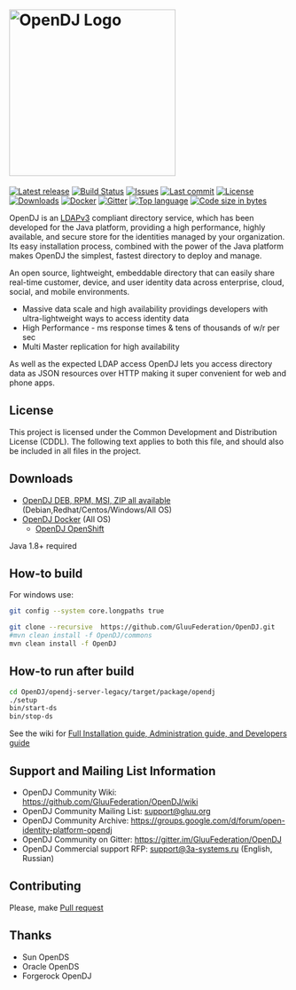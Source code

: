 # <img alt="OpenDJ Logo" src="https://github.com/GluuFederation/OpenDJ/raw/master/logo.png" width="300"/>
[![Latest release](https://img.shields.io/github/release/GluuFederation/OpenDJ.svg)](https://github.com/GluuFederation/OpenDJ/releases)
[![Build Status](https://travis-ci.com/GluuFederation/OpenDJ.svg)](https://travis-ci.org/GluuFederation/OpenDJ)
[![Issues](https://img.shields.io/github/issues/GluuFederation/OpenDJ.svg)](https://github.com/GluuFederation/OpenDJ/issues)
[![Last commit](https://img.shields.io/github/last-commit/GluuFederation/OpenDJ.svg)](https://github.com/GluuFederation/OpenDJ/commits/master)
[![License](https://img.shields.io/badge/license-CDDL-blue.svg)](https://github.com/GluuFederation/OpenDJ/blob/master/LICENSE.md)
[![Downloads](https://img.shields.io/github/downloads/GluuFederation/OpenDJ/total.svg)](https://github.com/GluuFederation/OpenDJ/releases)
[![Docker](https://shields.beevelop.com/docker/pulls/gluufederation/opendj.svg)](https://hub.docker.com/r/gluufederation/opendj)
[![Gitter](https://img.shields.io/gitter/room/nwjs/nw.js.svg)](https://gitter.im/GluuFederation/OpenDJ)
[![Top language](https://img.shields.io/github/languages/top/GluuFederation/OpenDJ.svg)](https://github.com/GluuFederation/OpenDJ)
[![Code size in bytes](https://img.shields.io/github/languages/code-size/GluuFederation/OpenDJ.svg)](https://github.com/GluuFederation/OpenDJ)

OpenDJ is an [LDAPv3](http://tools.ietf.org/html/rfc4510) compliant directory service, which has been developed 
for the Java platform, providing a high performance, highly available, and secure store for the identities managed 
by your organization. Its easy installation process, combined with the power of the Java platform makes OpenDJ
the simplest, fastest directory to deploy and manage.

An open source, lightweight, embeddable directory that can easily share real-time customer, device, and user identity data across enterprise, cloud, social, and mobile environments.
* Massive data scale and high availability providings developers with ultra-lightweight ways to access identity data
* High Performance - ms response times & tens of thousands of w/r per sec
* Multi Master replication for high availability

As well as the expected LDAP access OpenDJ lets you access directory data as JSON resources over HTTP making it super convenient for web and phone apps.

## License
This project is licensed under the Common Development and Distribution License (CDDL). The following text applies to 
both this file, and should also be included in all files in the project.

## Downloads 
* [OpenDJ DEB, RPM, MSI, ZIP all available](https://github.com/GluuFederation/OpenDJ/releases/latest) (Debian,Redhat/Centos/Windows/All OS)
* [OpenDJ Docker](https://hub.docker.com/r/gluufederation/opendj/) (All OS) 
  * [OpenDJ OpenShift](https://github.com/GluuFederation/OpenDJ/tree/master/opendj-packages/opendj-openshift-template)

Java 1.8+ required

## How-to build
For windows use:
```bash
git config --system core.longpaths true
```

```bash
git clone --recursive  https://github.com/GluuFederation/OpenDJ.git
#mvn clean install -f OpenDJ/commons
mvn clean install -f OpenDJ
```

## How-to run after build
```bash
cd OpenDJ/opendj-server-legacy/target/package/opendj
./setup
bin/start-ds
bin/stop-ds
```
See the wiki for [Full Installation guide, Administration guide, and Developers guide](https://github.com/GluuFederation/OpenDJ/wiki)

## Support and Mailing List Information
* OpenDJ Community Wiki: https://github.com/GluuFederation/OpenDJ/wiki
* OpenDJ Community Mailing List: support@gluu.org
* OpenDJ Community Archive: https://groups.google.com/d/forum/open-identity-platform-opendj
* OpenDJ Community on Gitter: https://gitter.im/GluuFederation/OpenDJ
* OpenDJ Commercial support RFP: support@3a-systems.ru (English, Russian)

## Contributing
Please, make [Pull request](https://github.com/GluuFederation/OpenDJ/pulls)

## Thanks
* Sun OpenDS
* Oracle OpenDS
* Forgerock OpenDJ
